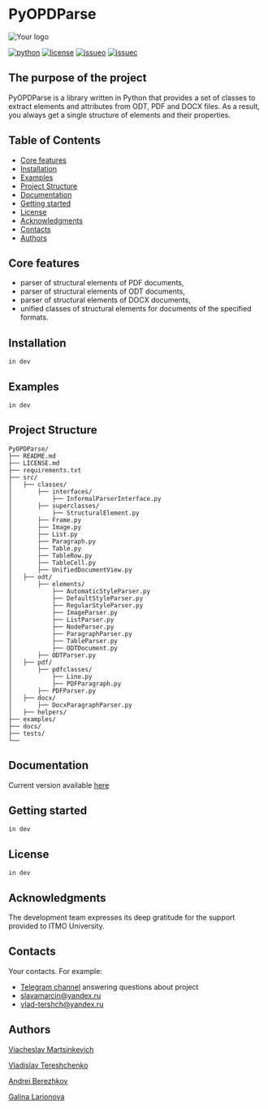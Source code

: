 # PyOPDParse

![Your logo](https://itmo.ru/file/pages/213/logo_na_plashke_russkiy_belyy.png)

[![python](https://badgen.net/badge/python/3.9|3.10|3.11/blue?icon=python)](https://www.python.org/)
[![license](https://badgen.net/github/license/normcontrol/normcontrol-Document-Parser)](https://www.python.org/)
[![issueo](https://badgen.net/github/open-issues/normcontrol/normcontrol-Document-Parser)](https://github.com/normcontrol/normcontrol-Document-Parser/issues)
[![issuec](https://badgen.net/github/closed-issues/normcontrol/normcontrol-Document-Parser)](https://github.com/normcontrol/normcontrol-Document-Parser/issues?q=is%3Aissue+is%3Aclosed)

## The purpose of the project

PyOPDParse is a library written in Python that provides a set of classes to extract elements and attributes from ODT,
PDF and DOCX files. As a result, you always get a single structure of elements and their properties.

## Table of Contents

- [Core features](#core-features)
- [Installation](#installation)
- [Examples](#examples)
- [Project Structure](#project-structure)
- [Documentation](#documentation)
- [Getting started](#getting-started)
- [License](#license)
- [Acknowledgments](#acknowledgments)
- [Contacts](#contacts)
- [Authors](#authors)

## Core features

- parser of structural elements of PDF documents,
- parser of structural elements of ODT documents,
- parser of structural elements of DOCX documents,
- unified classes of structural elements for documents of the specified formats.

## Installation

```in dev```

## Examples

```in dev```

## Project Structure

```
PyOPDParse/
├── README.md
├── LICENSE.md
├── requirements.txt
├── src/
│   ├── classes/
│       ├── interfaces/
│           ├── InformalParserInterface.py
│       ├── superclasses/
│           ├── StructuralElement.py
│       ├── Frame.py
│       ├── Image.py
│       ├── List.py
│       ├── Paragraph.py
│       ├── Table.py
│       ├── TableRow.py
│       ├── TableCell.py
│       ├── UnifiedDocumentView.py
│   ├── odt/
│       ├── elements/
│           ├── AutomaticStyleParser.py
│           ├── DefaultStyleParser.py
│           ├── RegularStyleParser.py
│           ├── ImageParser.py
│           ├── ListParser.py
│           ├── NodeParser.py
│           ├── ParagraphParser.py
│           ├── TableParser.py
│           ├── ODTDocument.py
│       ├── ODTParser.py
│   ├── pdf/
│       ├── pdfclasses/
│           ├── Line.py
│           ├── PDFParagraph.py
│       ├── PDFParser.py
│   ├── docx/
│       ├── DocxParagraphParser.py
│   ├── helpers/
├── examples/
├── docs/
├── tests/
└──   
```

## Documentation

Current version available [here](https://normcontrol.github.io/normcontrol-Document-Parser/#/)

## Getting started

```in dev```

## License

```in dev```

## Acknowledgments

The development team expresses its deep gratitude for the support provided to ITMO University.

## Contacts

Your contacts. For example:

- [Telegram channel](https://t.me/+rIyKfiGQ7fFhZDEy) answering questions about project
- slavamarcin@yandex.ru
- vlad-tershch@yandex.ru

## Authors

[Viacheslav Martsinkevich](https://github.com/slavamarcin)

[Vladislav Tereshchenko](https://github.com/Vl-Tershch)

[Andrei Berezhkov](https://github.com/a-berezhkov)

[Galina Larionova](https://github.com/orgs/normcontrol/people/galinalar)
 